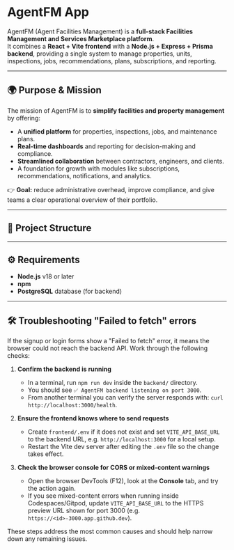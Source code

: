 # AgentFM App

AgentFM (Agent Facilities Management) is a **full-stack Facilities Management and Services Marketplace platform**.  
It combines a **React + Vite frontend** with a **Node.js + Express + Prisma backend**, providing a single system to manage properties, units, inspections, jobs, recommendations, plans, subscriptions, and reporting.

---

## 🌍 Purpose & Mission

The mission of AgentFM is to **simplify facilities and property management** by offering:

- A **unified platform** for properties, inspections, jobs, and maintenance plans.  
- **Real-time dashboards** and reporting for decision-making and compliance.  
- **Streamlined collaboration** between contractors, engineers, and clients.  
- A foundation for growth with modules like subscriptions, recommendations, notifications, and analytics.  

👉 **Goal:** reduce administrative overhead, improve compliance, and give teams a clear operational overview of their portfolio.

---

## 📂 Project Structure


---

## ⚙️ Requirements

- **Node.js** v18 or later
- **npm**
- **PostgreSQL** database (for backend)

---

## 🛠️ Troubleshooting "Failed to fetch" errors

If the signup or login forms show a "Failed to fetch" error, it means the browser could not reach the backend API. Work through the following checks:

1. **Confirm the backend is running**
   - In a terminal, run `npm run dev` inside the `backend/` directory.
   - You should see `✅ AgentFM backend listening on port 3000`.
   - From another terminal you can verify the server responds with: `curl http://localhost:3000/health`.

2. **Ensure the frontend knows where to send requests**
   - Create `frontend/.env` if it does not exist and set `VITE_API_BASE_URL` to the backend URL, e.g. `http://localhost:3000` for a local setup.
   - Restart the Vite dev server after editing the `.env` file so the change takes effect.

3. **Check the browser console for CORS or mixed-content warnings**
   - Open the browser DevTools (F12), look at the **Console** tab, and try the action again.
   - If you see mixed-content errors when running inside Codespaces/Gitpod, update `VITE_API_BASE_URL` to the HTTPS preview URL shown for port 3000 (e.g. `https://<id>-3000.app.github.dev`).

These steps address the most common causes and should help narrow down any remaining issues.
